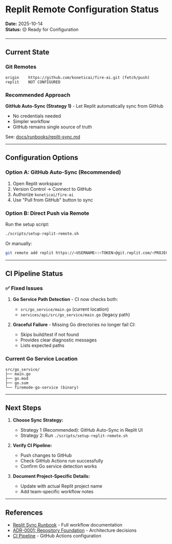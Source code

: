 # Replit Remote Configuration Status

**Date:** 2025-10-14  
**Status:** 🟡 Ready for Configuration

---

## Current State

### Git Remotes
```
origin    https://github.com/koneticai/fire-ai.git (fetch/push)
replit    NOT CONFIGURED
```

### Recommended Approach
**GitHub Auto-Sync (Strategy 1)** - Let Replit automatically sync from GitHub
- No credentials needed
- Simpler workflow
- GitHub remains single source of truth

See: [docs/runbooks/replit-sync.md](./runbooks/replit-sync.md)

---

## Configuration Options

### Option A: GitHub Auto-Sync (Recommended)
1. Open Replit workspace
2. Version Control → Connect to GitHub
3. Authorize `koneticai/fire-ai`
4. Use "Pull from GitHub" button to sync

### Option B: Direct Push via Remote
Run the setup script:
```bash
./scripts/setup-replit-remote.sh
```

Or manually:
```bash
git remote add replit https://<USERNAME>:<TOKEN>@git.replit.com/<PROJECT>.git
```

---

## CI Pipeline Status

### ✅ Fixed Issues
1. **Go Service Path Detection** - CI now checks both:
   - `src/go_service/main.go` (current location)
   - `services/api/src/go_service/main.go` (legacy path)

2. **Graceful Failure** - Missing Go directories no longer fail CI:
   - Skips build/test if not found
   - Provides clear diagnostic messages
   - Lists expected paths

### Current Go Service Location
```
src/go_service/
├── main.go
├── go.mod
├── go.sum
└── firemode-go-service (binary)
```

---

## Next Steps

1. **Choose Sync Strategy:**
   - Strategy 1 (Recommended): GitHub Auto-Sync in Replit UI
   - Strategy 2: Run `./scripts/setup-replit-remote.sh`

2. **Verify CI Pipeline:**
   - Push changes to GitHub
   - Check GitHub Actions run successfully
   - Confirm Go service detection works

3. **Document Project-Specific Details:**
   - Update with actual Replit project name
   - Add team-specific workflow notes

---

## References
- [Replit Sync Runbook](./runbooks/replit-sync.md) - Full workflow documentation
- [ADR-0001: Repository Foundation](./adr/0001-repo-foundation.md) - Architecture decisions
- [CI Pipeline](./../.github/workflows/ci.yml) - GitHub Actions configuration

